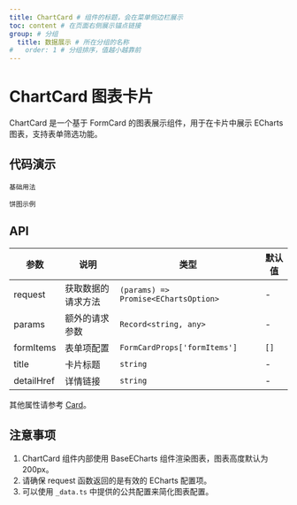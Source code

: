 ```yaml
---
title: ChartCard # 组件的标题，会在菜单侧边栏展示
toc: content # 在页面右侧展示锚点链接
group: # 分组
  title: 数据展示 # 所在分组的名称
#   order: 1 # 分组排序，值越小越靠前
---
```


# ChartCard 图表卡片

ChartCard 是一个基于 FormCard 的图表展示组件，用于在卡片中展示 ECharts 图表，支持表单筛选功能。

## 代码演示

<code src="./demo/base.tsx" description="基础用法">基础用法</code>

<code src="./demo/pie.tsx" description="饼图示例">饼图示例</code>

## API

| 参数       | 说明               | 类型                                 | 默认值 |
| ---------- | ------------------ | ------------------------------------ | ------ |
| request    | 获取数据的请求方法 | `(params) => Promise<EChartsOption>` | -      |
| params     | 额外的请求参数     | `Record<string, any>`                | -      |
| formItems  | 表单项配置         | `FormCardProps['formItems']`         | `[]`   |
| title      | 卡片标题           | `string`                             | -      |
| detailHref | 详情链接           | `string`                             | -      |

其他属性请参考 [Card](https://ant.design/components/card-cn/)。

## 注意事项

1. ChartCard 组件内部使用 BaseECharts 组件渲染图表，图表高度默认为 200px。
2. 请确保 request 函数返回的是有效的 ECharts 配置项。
3. 可以使用 `_data.ts` 中提供的公共配置来简化图表配置。

